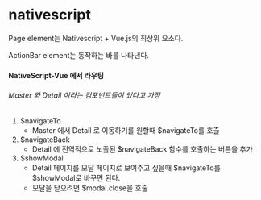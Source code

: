 # nativescript

<p>Page element는 Nativescript + Vue.js의 최상위 요소다.</p>
<p>ActionBar element는 동작하는 바를 나타낸다.</p>

<h4>NativeScript-Vue 에서 라우팅</h4>
<h6>Master 와 Detail 이라는 컴포넌트들이 있다고 가정</h6>
<ol>
    <li>
        $navigateTo
        <ul>
            <li>Master 에서 Detail 로 이동하기를 원할때 $navigateTo를 호출</li>
        </ul>
    </li>
    <li>
        $navigateBack
        <ul>
            <li>Detail 에 전역적으로 노출된 $navigateBack 함수를 호출하는 버튼을 추가</li>
        </ul>
    </li>
    <li>
        $showModal
        <ul>
            <li>Detail 페이지를 모달 페이지로 보여주고 싶을때 $navigateTo를 $showModal로 바꾸면 된다.</li>
            <li>모달을 닫으려면 $modal.close을 호출</li>
        </ul>
    </li>
</ol>